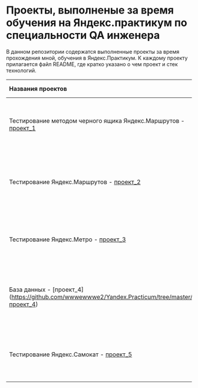 # Проекты, выполненые за время обучения на Яндекс.практикум по специальности QA инженера

В данном репозитории содержатся выполненные проекты за время прохождения мной, обучения в Яндекс.Практикум. К каждому проекту прилагается файл README, где кратко указано о чем проект и стек технологий.

| Названия проектов | Краткое описание |Стек технологий|
|:----|:----|:----|
| Тестирование методом черного ящика Яндекс.Маршрутов - [проект_1](https://github.com/wwwewwwe2/Yandex.Practicum/tree/master/проект_1) | Проведено декомпозирование и визуализирование требований. Выделены классы эквивалетности;составлен тест-кейс. | xmind, drawio. |
| Тестирование Яндекс.Маршрутов - [проект_2](https://github.com/wwwewwwe2/Yandex.Practicum/tree/master/проект_2) | Тестирование верстки формы бронирования каршеринга. Заведения баг репортов.Дополнительно добавлен и протестирован новый вид транспорта - аэротакси. | Charles, Яндекс.Трекер. |	
| Тестирование Яндекс.Метро - [проект_3](https://github.com/wwwewwwe2/Yandex.Practicum/tree/master/проект_3) | Проведено декомпозирование и визуализирование требований. Выделены классы эквивалетности;составлен тест-кейс. | Android Studio, Postman Яндекс.Трекер. |		
| База данных - [проект_4] (https://github.com/wwwewwwe2/Yandex.Practicum/tree/master/проект_4) | В данный проект связан с консолью и базами данных. С помощью командной строки идет подключение к удалённому серверу для изучения логов. Также составлены SQL-запросы.| Postgresql. Cygwin |
| Тестирование Яндекс.Самокат - [проект_5](https://github.com/wwwewwwe2/Yandex.Practicum/tree/master/проект_5) | Веб-тестирование, мобильное тестирование, тестирование API Яндекс.Самокат согласно требованиям.Составлены чек-листы, тест-кейсы, баг-репорты. | xmind, Charles, Android Studio, Postman, Postgresql, Яндекс.Трекер. |		
